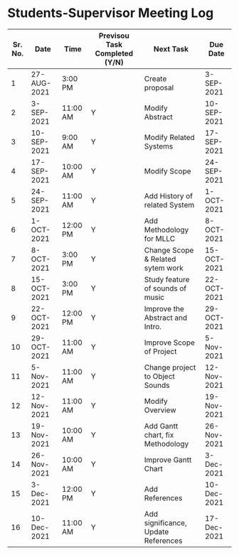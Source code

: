 # Students-Supervisor Meeting Log

| Sr. No. |     Date      |     Time      | Previsou Task Completed (Y/N)    |              Next Task              |   Due Date   |
| ------- | ------------- | ------------- | -------------------------------- | ------------------------------------| ------------ |
| 1       | 27-AUG-2021   | 3:00 PM       |                                  | Create proposal                     | 3-SEP-2021   |
| 2       | 3-SEP-2021    | 11:00 AM      | Y                                | Modify Abstract                     | 10-SEP-2021  |
| 3       | 10-SEP-2021   | 9:00 AM       | Y                                | Modify Related Systems              | 17-SEP-2021  |
| 4       | 17-SEP-2021   | 10:00 AM      | Y                                | Modify Scope                        | 24-SEP-2021  |
| 5       | 24-SEP-2021   | 11:00 AM      | Y                                | Add History of related System       | 1-OCT-2021   |
| 6       | 1-OCT-2021    | 12:00 PM      | Y                                | Add Methodology for MLLC            | 8-OCT-2021   |
| 7       | 8-OCT-2021    | 3:00 PM       | Y                                | Change Scope & Related sytem work   | 15-OCT-2021  |
| 8       | 15-OCT-2021   | 3:00 PM       | Y                                | Study feature of sounds of music    | 22-OCT-2021  |
| 9       | 22-OCT-2021   | 12:00 PM      | Y                                | Improve the Abstract and Intro.     | 29-OCT-2021  |
| 10      | 29-OCT-2021   | 11:00 AM      | Y                                | Improve Scope of Project            | 5-Nov-2021   |
| 11      | 5-Nov-2021    | 11:00 AM      | Y                                | Change project to Object Sounds     | 12-Nov-2021  |
| 12      | 12-Nov-2021   | 11:00 AM      | Y                                | Modify Overview                     | 19-Nov-2021  |
| 13      | 19-Nov-2021   | 10:00 AM      | Y                                | Add Gantt chart, fix Methodology    | 26-Nov-2021  |
| 14      | 26-Nov-2021   | 10:00 AM      | Y                                | Improve Gantt Chart                 | 3-Dec-2021   |
| 15      | 3-Dec-2021    | 12:00 PM      | Y                                | Add References                      | 10-Dec-2021  |
| 16      | 10-Dec-2021   | 11:00 AM      | Y                                | Add significance, Update References | 17-Dec-2021  |
